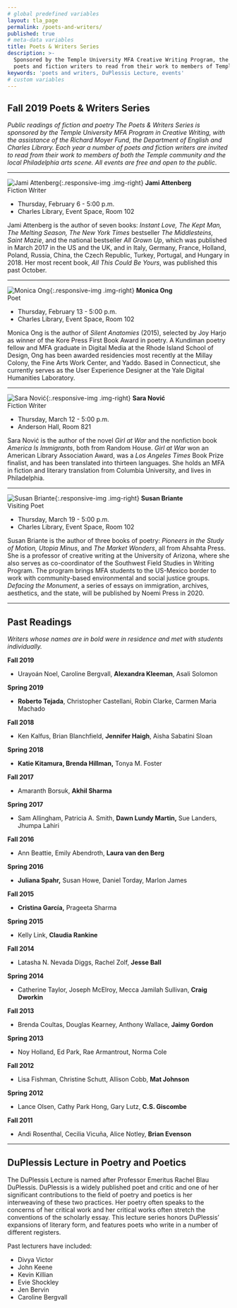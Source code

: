 ```yaml
---
# global predefined variables
layout: tla_page
permalink: /poets-and-writers/
published: true
# meta-data variables
title: Poets & Writers Series
description: >-
  Sponsored by the Temple University MFA Creative Writing Program, the Poets and Writers Series invites
  poets and fiction writers to read from their work to members of Temple community and Philadelphia arts scene.
keywords: 'poets and writers, DuPlessis Lecture, events'
# custom variables
---
```

## Fall 2019 Poets & Writers Series
_Public readings of fiction and poetry_
_The Poets & Writers Series is sponsored by the Temple University MFA Program in Creative Writing, with the assistance of the Richard Moyer Fund, the Department of English and Charles Library. Each year a number of poets and fiction writers are invited to read from their work to members of both the Temple community and the local Philadelphia arts scene. All events are free and open to the public._

___

![Jami Attenberg]({{site.baseurl}}/media/cropped2jamieattenberg.png){:.responsive-img .img-right}
**Jami Attenberg**<br/>
Fiction Writer<br/>

- Thursday, February 6 - 5:00 p.m.<br/>
- Charles Library, Event Space, Room 102<br/>

Jami Attenberg is the author of seven books: _Instant Love, The Kept Man, The Melting Season, The New York Times_ bestseller _The Middlesteins, Saint Mazie_, and the national bestseller _All Grown Up_, which was published in March 2017 in the US and the UK, and in Italy, Germany, France, Holland, Poland, Russia, China, the Czech Republic, Turkey, Portugal, and Hungary in 2018. Her most recent book, _All This Could Be Yours_, was published this past October.  

___

![Monica Ong]({{site.baseurl}}/media/croppedmonicaong.jpg){:.responsive-img .img-right}
**Monica Ong**<br/>
Poet<br/>

- Thursday, February 13 - 5:00 p.m.
- Charles Library, Event Space, Room 102<br/>

Monica Ong is the author of _Silent Anatomies_ (2015), selected by Joy Harjo as winner of the Kore Press First Book Award in poetry. A Kundiman poetry fellow and MFA graduate in Digital Media at the Rhode Island School of Design, Ong has been awarded residencies most recently at the Millay Colony, the Fine Arts Work Center, and Yaddo. Based in Connecticut, she currently serves as the User Experience Designer at the Yale Digital Humanities Laboratory. 

___

![Sara Nović]({{site.baseurl}}/media/croppednovic.png){:.responsive-img .img-right}
**Sara Nović**<br/>
Fiction Writer<br/>

- Thursday, March 12 - 5:00 p.m.<br/>
- Anderson Hall, Room 821<br/>

Sara Nović is the author of the novel _Girl at War_ and the nonfiction book _America Is Immigrants_, both from Random House. _Girl at War_ won an American Library Association Award, was a _Los Angeles Times_ Book Prize finalist, and has been translated into thirteen languages. She holds an MFA in fiction and literary translation from Columbia University, and lives in Philadelphia.

___

![Susan Briante]({{site.baseurl}}/media/cropped4susanbriante.png){:.responsive-img .img-right}
**Susan Briante**<br/>
Visiting Poet<br/>

- Thursday, March 19 - 5:00 p.m.<br/>
- Charles Library, Event Space, Room 102<br/>

Susan Briante is the author of three books of poetry: _Pioneers in the Study of Motion, Utopia Minus_, and _The Market Wonders_, all from Ahsahta Press. She is a professor of creative writing at the University of Arizona, where she also serves as co-coordinator of the Southwest Field Studies in Writing Program. The program brings MFA students to the US-Mexico border to work with community-based environmental and social justice groups. _Defacing the Monument_, a series of essays on immigration, archives, aesthetics, and the state, will be published by Noemi Press in 2020. 

___

## Past Readings

_Writers whose names are in bold were in residence and met with students individually._

**Fall 2019**
- Urayoán Noel, Caroline Bergvall, **Alexandra Kleeman**, Asali Solomon

**Spring 2019**
- **Roberto Tejada**, Christopher Castellani, Robin Clarke, Carmen Maria Machado

**Fall 2018**
- Ken Kalfus, Brian Blanchfield, **Jennifer Haigh**, Aisha Sabatini Sloan

**Spring 2018**
- **Katie Kitamura, Brenda Hillman,** Tonya M. Foster

**Fall 2017**
- Amaranth Borsuk, **Akhil Sharma**

**Spring 2017**
- Sam Allingham, Patricia A. Smith, **Dawn Lundy Martin,** Sue Landers, Jhumpa Lahiri

**Fall 2016**
- Ann Beattie, Emily Abendroth, **Laura van den Berg**

**Spring 2016**
- **Juliana Spahr,** Susan Howe, Daniel Torday, Marlon James

**Fall 2015**
- **Cristina García,** Prageeta Sharma

**Spring 2015**
- Kelly Link, **Claudia Rankine**

**Fall 2014**
- Latasha N. Nevada Diggs, Rachel Zolf, **Jesse Ball**

**Spring 2014**
- Catherine Taylor, Joseph McElroy, Mecca Jamilah Sullivan, **Craig Dworkin**

**Fall 2013**
- Brenda Coultas, Douglas Kearney, Anthony Wallace, **Jaimy Gordon**

**Spring 2013**
- Noy Holland, Ed Park, Rae Armantrout, Norma Cole

**Fall 2012**
- Lisa Fishman, Christine Schutt, Allison Cobb, **Mat Johnson**

**Spring 2012**
- Lance Olsen, Cathy Park Hong, Gary Lutz, **C.S. Giscombe**

**Fall 2011**
- Andi Rosenthal, Cecilia Vicuña, Alice Notley, **Brian Evenson**

___

## DuPlessis Lecture in Poetry and Poetics
The DuPlessis Lecture is named after Professor Emeritus Rachel Blau DuPlessis. DuPlessis is a widely published poet and critic and one of her significant contributions to the field of poetry and poetics is her interweaving of these two practices. Her poetry often speaks to the concerns of her critical work and her critical works often stretch the conventions of the scholarly essay. This lecture series honors DuPlessis’ expansions of literary form, and features poets who write in a number of different registers.

Past lecturers have included:
- Divya Victor
- John Keene
- Kevin Killian
- Evie Shockley
- Jen Bervin
- Caroline Bergvall
